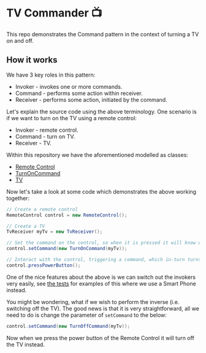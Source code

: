 # TV Commander :tv:
This repo demonstrates the Command pattern in the context of turning a TV on and off.

## How it works
We have 3 key roles in this pattern:
* Invoker - invokes one or more commands.
* Command - performs some action within receiver.
* Receiver - performs some action, initiated by the command.

Let's explain the source code using the above terminology. One scenario is if we want to turn on the TV using a remote
control:
* Invoker - remote control.
* Command - turn on TV.
* Receiver - TV.

Within this repository we have the aforementioned modelled as classes:
* [Remote Control](./src/main/java/invokers/RemoteControl.java)
* [TurnOnCommand](./src/main/java/commands/TurnOnCommand.java)
* [TV](./src/main/java/receivers/TvReceiver.java)

Now let's take a look at some code which demonstrates the above working together:
```java
// Create a remote control
RemoteControl control = new RemoteControl();

// Create a TV
TvReceiver myTv = new TvReceiver();

// Set the command on the control, so when it is pressed it will know which command to execute
control.setCommand(new TurnOnCommand(myTv));

// Interact with the control, triggering a command, which in-turn turns the TV on
control.pressPowerButton();
```
One of the nice features about the above is we can switch out the invokers very easily, see
[the tests](./src/test/java/TvReceiverShould.java) for examples of this where we use a Smart Phone instead.

You might be wondering, what if we wish to perform the inverse (i.e. switching off the TV). The good news is that it is
very straightforward, all we need to do is change the parameter of `setCommand` to the below:
```java
control.setCommand(new TurnOffCommand(myTv));
```
Now when we press the power button of the Remote Control it will turn off the TV instead.